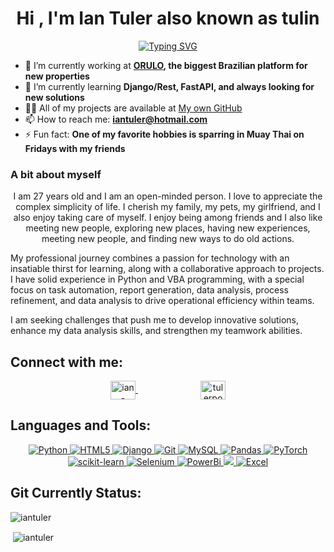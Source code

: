 <h1 align="center">Hi , I'm Ian Tuler also known as tulin </h1>

<div align="center">
  <a href="https://git.io/typing-svg">
    <img src="https://readme-typing-svg.herokuapp.com?font=Fira+Code&pause=1000&center=true&multiline=true&random=false&width=435&lines=%F0%9F%91%A8%E2%80%8D%F0%9F%94%ACA+Chemical+Engineer+and+Programmer;%F0%9F%91%A8%E2%80%8D%F0%9F%92%BB+Eager+to+Explore+New+Solutions" alt="Typing SVG">
  </a>
</div>
<p>
   
</p>

- 🔭 I’m currently working at **[ORULO](https://www.orulo.com.br/), the biggest Brazilian platform for new properties**
- 🌱 I’m currently learning **Django/Rest, FastAPI, and always looking for new solutions**
- 👨‍💻 All of my projects are available at [My own GitHub](https://github.com/iantuler)
- 📫 How to reach me: **iantuler@hotmail.com**
- ⚡ Fun fact: **One of my favorite hobbies is sparring in Muay Thai on Fridays with my friends**

<h3 align="left"> A bit about myself </h3>
<p align="center">
  I am 27 years old and I am an open-minded person. I love to appreciate the complex simplicity of life. I cherish my family, my pets, my girlfriend, and I also enjoy taking care of myself. I enjoy being among friends and I also like meeting new people, exploring new places, having new experiences, meeting new people, and finding new ways to do old actions.

My professional journey combines a passion for technology with an insatiable thirst for learning, along with a collaborative approach to projects. I have solid experience in Python and VBA programming, with a special focus on task automation, report generation, data analysis, process refinement, and data analysis to drive operational efficiency within teams.

I am seeking challenges that push me to develop innovative solutions, enhance my data analysis skills, and strengthen my teamwork abilities.
</p>

<h2 align="left">Connect with me:</h2>
<p align="center"> 
  <a href="https://linkedin.com/in/ian-tuler" target="blank" style="margin-right: 100px;">
    <img align="center" src="https://raw.githubusercontent.com/rahuldkjain/github-profile-readme-generator/master/src/images/icons/Social/linked-in-alt.svg" alt="ian-tuler" height="30" width="40" />
  </a>
  
  <a href="https://instagram.com/tulerpo" target="blank">
    <img align="center" src="https://raw.githubusercontent.com/rahuldkjain/github-profile-readme-generator/master/src/images/icons/Social/instagram.svg" alt="tulerpo" height="30" width="40" />
  </a>
</p>

<h2 align="left">Languages and Tools:</h2>

<p align="center"> 
  <a href="https://www.python.org">
    <img src="https://img.shields.io/badge/python-3670A0?style=for-the-badge&logo=python&logoColor=ffdd54" alt="Python">
  </a>
  
  <a href="https://www.w3.org/html/">
    <img src="https://img.shields.io/badge/html5-%23E34F26.svg?style=for-the-badge&logo=html5&logoColor=white" alt="HTML5">
  </a>
  
  <a href="https://www.djangoproject.com/">
    <img src="https://img.shields.io/badge/django-%23092E20.svg?style=for-the-badge&logo=django&logoColor=white" alt="Django">
  </a>
  
  <a href="https://git-scm.com/">
    <img src="https://img.shields.io/badge/git-%23F05033.svg?style=for-the-badge&logo=git&logoColor=white" alt="Git">
  </a>
  
  <a href="https://www.mysql.com/">
    <img src="https://img.shields.io/badge/mysql-4479A1.svg?style=for-the-badge&logo=mysql&logoColor=white" alt="MySQL">
  </a>
  
  <a href="https://pandas.pydata.org/">
    <img src="https://img.shields.io/badge/pandas-%23150458.svg?style=for-the-badge&logo=pandas&logoColor=white" alt="Pandas">
  </a>
  
  <a href="https://pytorch.org/">
    <img src="https://img.shields.io/badge/PyTorch-%23EE4C2C.svg?style=for-the-badge&logo=PyTorch&logoColor=white" alt="PyTorch">
  </a>
  
  <a href="https://scikit-learn.org/">
    <img src="https://img.shields.io/badge/scikit--learn-%23F7931E.svg?style=for-the-badge&logo=scikit-learn&logoColor=white" alt="scikit-learn">
  </a>
  
  <a href="https://www.selenium.dev">
    <img src="https://img.shields.io/badge/-selenium-%2343B02A?style=for-the-badge&logo=selenium&logoColor=white" alt="Selenium">
  </a>

  <a href="https://www.microsoft.com/en-us/power-platform/products/power-bi">
    <img src= "https://img.shields.io/badge/power_bi-F2C811?style=for-the-badge&logo=powerbi&logoColor=black" alt="PowerBi">
  </a>
  <a href="https://www.canva.com/pt_br/">
    <img src= "https://img.shields.io/badge/Canva-%2300C4CC.svg?style=for-the-badge&logo=Canva&logoColor=white alt="Canva">
  </a>
  <a href=https://www.microsoft.com/pt-br/microsoft-365/excel>
    <img src="https://img.shields.io/badge/Microsoft_Excel-217346?style=for-the-badge&logo=microsoft-excel&logoColor=white" alt="Excel">
  </a>
</p>


<h2 align="left">Git Currently Status:</h2>
<p><img align="center" src="https://github-readme-stats.vercel.app/api/top-langs?username=iantuler&show_icons=true&locale=en&layout=compact&theme=dark" alt="iantuler" /></p>

<p>&nbsp;<img align="center" src="https://github-readme-stats.vercel.app/api?username=iantuler&show_icons=true&locale=en&theme=dark" alt="iantuler" /></p>

